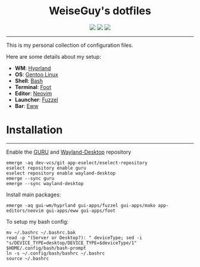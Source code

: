 <!--<div align="center">
<img width="80%" src="/assets/banner.png">
</div>-->

<div align="center">
  <p></p>
  <h1 align="center">WeiseGuy's dotfiles</h1>
  <img src="https://img.shields.io/github/last-commit/weiseguy1/dotfiles?color=E0E2E4&style=for-the-badge">
  <img src="https://img.shields.io/github/repo-size/weiseguy1/dotfiles?color=E0E2E4&style=for-the-badge">
  <img src="https://img.shields.io/github/stars/weiseguy1/dotfiles?color=E0E2E4&style=for-the-badge">
</div>

---

This is my personal collection of configuration files.

Here are some details about my setup:

+ **WM**: [Hyprland](https://hyprland.org/)
+ **OS**: [Gentoo Linux](https://gentoo.org/)
+ **Shell**: [Bash](https://gnu.org/software/bash/)
+ **Terminal**: [Foot](https://codeberg.org/dnkl/foot)
+ **Editor**: [Neovim](https://neovim.io/)
+ **Launcher**: [Fuzzel](https://codeberg.org/dnkl/fuzzel)
+ **Bar**: [Eww](https://github.com/elkowar/eww)


# Installation
---

Enable the [GURU](https://wiki.gentoo.org/wiki/Project:GURU/Information_for_End_Users) and [Wayland-Desktop](https://github.com/bsd-ac/wayland-desktop) repository
```
emerge -aq dev-vcs/git app-eselect/eselect-repository
eselect repository enable guru
eselect repository enable wayland-desktop
emerge --sync guru
emerge --sync wayland-desktop
```

Install main packages:
```
emerge -aq gui-wm/hyprland gui-apps/fuzzel gui-apps/mako app-editors/neovim gui-apps/eww gui-apps/foot
```

To setup my bash config:
```
mv ~/.bashrc ~/.bashrc.bak
read -p "(Server or Desktop?): " deviceType; sed -i "s/DEVICE_TYPE=desktop/DEVICE_TYPE=$deviceType/1" $HOME/.config/bash/bash-prompt
ln -s ~/.config/bash/bashrc ~/.bashrc
source ~/.bashrc
```

